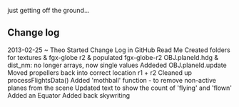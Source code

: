just getting off the ground...

## Change log

2013-02-25 ~ Theo
Started Change Log in GitHub Read Me
Created folders for textures & fgx-globe r2 & populated fgx-globe-r2
OBJ.planeId.hdg & dist_nm: no longer arrays, now single values
Addeded OBJ.planeId.update 
Moved propellers back into correct location r1 + r2
Cleaned up processFlightsData()
Added 'mothball' function - to remove non-active planes from the scene
Updated text to show the count of 'flying' and 'flown'
Added an Equator
Added back skywriting

